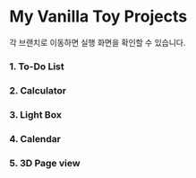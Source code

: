 # My Vanilla Toy Projects
각 브랜치로 이동하면 실행 화면을 확인할 수 있습니다.
### 1. To-Do List
### 2. Calculator
### 3. Light Box
### 4. Calendar
### 5. 3D Page view
